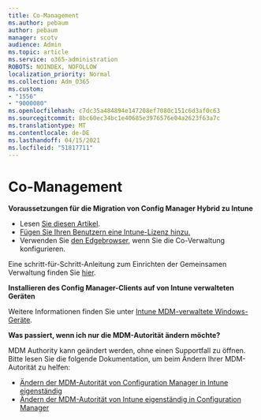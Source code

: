 ```yaml
---
title: Co-Management
ms.author: pebaum
author: pebaum
manager: scotv
audience: Admin
ms.topic: article
ms.service: o365-administration
ROBOTS: NOINDEX, NOFOLLOW
localization_priority: Normal
ms.collection: Adm_O365
ms.custom:
- "1556"
- "9000080"
ms.openlocfilehash: c7dc35a484894e147208ef7080c151c6d3af0c63
ms.sourcegitcommit: 8bc60ec34bc1e40685e3976576e04a2623f63a7c
ms.translationtype: MT
ms.contentlocale: de-DE
ms.lasthandoff: 04/15/2021
ms.locfileid: "51817711"
---
```

# <a name="co-management"></a>Co-Management

**Voraussetzungen für die Migration von Config Manager Hybrid zu Intune**

- Lesen [Sie diesen Artikel](https://docs.microsoft.com/mem/configmgr/mdm/understand/what-happened-to-hybrid).
- [Fügen Sie Ihren Benutzern eine Intune-Lizenz hinzu.](https://docs.microsoft.com/mem/intune/fundamentals/licenses-assign)
- Verwenden Sie [den Edgebrowser,](https://www.microsoft.com/edge) wenn Sie die Co-Verwaltung konfigurieren.

Eine schritt-für-Schritt-Anleitung zum Einrichten der Gemeinsamen Verwaltung finden Sie [hier](https://admin.microsoft.com/AdminPortal/Home?#/modernonboarding/comanagesetupguide).

**Installieren des Config Manager-Clients auf von Intune verwalteten Geräten**

Weitere Informationen finden Sie unter [Intune MDM-verwaltete Windows-Geräte](https://docs.microsoft.com/mem/configmgr/core/clients/deploy/deploy-clients-to-windows-computers#bkmk_mdm).

**Was passiert, wenn ich nur die MDM-Autorität ändern möchte?**

MDM Authority kann geändert werden, ohne einen Supportfall zu öffnen. Bitte lesen Sie die folgende Dokumentation, um beim Ändern Ihrer MDM-Autorität zu helfen:

- [Ändern der MDM-Autorität von Configuration Manager in Intune eigenständig](https://docs.microsoft.com/mem/configmgr/mdm/understand/what-happened-to-hybrid)
- [Ändern der MDM-Autorität von Intune eigenständig in Configuration Manager](https://docs.microsoft.com/mem/configmgr/mdm/understand/what-happened-to-hybrid)
